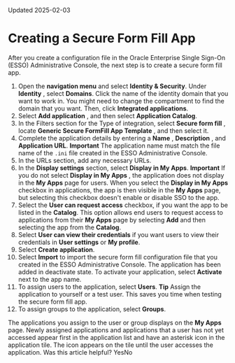 Updated 2025-02-03
# Creating a Secure Form Fill App
After you create a configuration file in the Oracle Enterprise Single Sign-On (ESSO) Administrative Console, the next step is to create a secure form fill app.
  1. Open the **navigation menu** and select **Identity & Security**. Under **Identity** , select **Domains**. Click the name of the identity domain that you want to work in. You might need to change the compartment to find the domain that you want. Then, click **Integrated applications**.
  2. Select **Add application** , and then select **Application Catalog**.
  3. In the Filters section for the Type of integration, select **Secure form fill** , locate **Generic Secure FormFill App Template** , and then select it.
  4. Complete the application details by entering a **Name** , **Description** , and **Application URL**.
**Important**
The application name must match the file name of the `.ini` file created in the ESSO Administrative Console.
  5. In the URLs section, add any necessary URLs. 
  6. In the **Display settings** section, select **Display in My Apps**.
**Important** If you do not select **Display in My Apps** , the application does not display in the **My Apps** page for users.
When you select the **Display in My Apps** checkbox in applications, the app is then visible in the **My Apps** page, but selecting this checkbox doesn't enable or disable SSO to the app.
  7. Select the **User can request access** checkbox, if you want the app to be listed in the **Catalog**. This option allows end users to request access to applications from their **My Apps** page by selecting **Add** and then selecting the app from the **Catalog**. 
  8. Select **User can view their credentials** if you want users to view their credentials in **User settings** or **My profile**.
  9. Select **Create application**.
  10. Select **Import** to import the secure form fill configuration file that you created in the ESSO Administrative Console.
The application has been added in deactivate state. To activate your application, select **Activate** next to the app name.
  11. To assign users to the application, select **Users**.
**Tip** Assign the application to yourself or a test user. This saves you time when testing the secure form fill app.
  12. To assign groups to the application, select **Groups**.

The applications you assign to the user or group displays on the **My Apps** page. Newly assigned applications and applications that a user has not yet accessed appear first in the application list and have an asterisk icon in the application tile. The icon appears on the tile until the user accesses the application.
Was this article helpful?
YesNo

